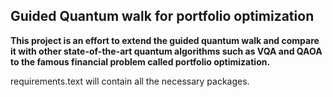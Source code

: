 ## Guided Quantum walk for portfolio optimization

**This project is an effort to extend the guided quantum walk and compare it with other state-of-the-art quantum algorithms such as VQA and QAOA to the famous financial problem called portfolio optimization.**

requirements.text will contain all the necessary packages.

